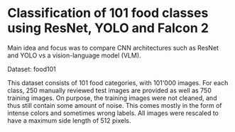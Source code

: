 # Classification of 101 food classes using ResNet, YOLO and Falcon 2

Main idea and focus was to compare CNN architectures such as ResNet and YOLO vs a vision-language model (VLM).

Dataset: food101 

This dataset consists of 101 food categories, with 101'000 images. For each class, 250 manually reviewed test images are provided as well as 750 training images. On purpose, the training images were not cleaned, and thus still contain some amount of noise. This comes mostly in the form of intense colors and sometimes wrong labels. All images were rescaled to have a maximum side length of 512 pixels.

